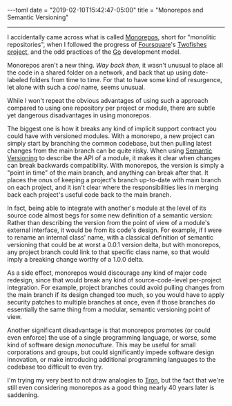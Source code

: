 ---toml
date = "2019-02-10T15:42:47-05:00"
title = "Monorepos and Semantic Versioning"

---

I accidentally came across what is called [Monorepos](https://en.m.wikipedia.org/wiki/Monorepo), short for "monolitic repositories", when I followed the progress of [Foursquare](https://en.wikipedia.org/wiki/Foursquare_City_Guide)'s [Twofishes project](https://github.com/foursquare/twofishes), and the odd practices of the [Go](https://en.wikipedia.org/wiki/Go_%28programming_language%29) development model.

Monorepos aren't a new thing. *Way back then*, it wasn't unusual to place all the code in a shared folder on a network, and back that up using date-labeled folders from time to time. For that to have some kind of resurgence, let alone with such a *cool* name, seems unusual.

While I won't repeat the obvious advantages of using such a approach compared to using one repository per project or module, there are subtle yet dangerous disadvantages in using monorepos.

The biggest one is how it breaks any kind of implicit support contract you could have with versioned modules. With a monorepo, a new project can simply start by branching the common codebase, but then pulling latest changes from the main branch can be quite risky. When using [Semantic Versioning](https://semver.org/) to describe the API of a module, it makes it clear when changes can break backwards compatibility. With monorepos, the version is simply a "point in time" of the main branch, and anything can break after that. It places the onus of keeping a project's branch up-to-date with main branch on each project, and it isn't clear where the responsibilities lies in merging back each project's useful code back to the main branch.

In fact, being able to integrate with another's module at the level of its source code almost begs for some new definition of a semantic version: Rather than describing the version from the point of view of a module's external interface, it would be from its code's design. For example, if I were to rename an internal class' name, with a classical definition of semantic versioning that could be at worst a 0.0.1 version delta, but with monorepos, any project branch could link to that specific class name, so that would imply a breaking change worthy of a 1.0.0 delta.

As a side effect, monorepos would discourage any kind of major code redesign, since that would break any kind of source-code-level per-project integration. For example, project branches could avoid pulling changes from the main branch if its design changed too much, so you would have to apply security patches to multiple branches at once, even if those branches do essentially the same thing from a modular, semantic versioning point of view.

Another significant disadvantage is that monorepos promotes (or could even enforce) the use of a single programming language, or worse, some kind of software design *monoculture*. This may be useful for small corporations and groups, but could significantly impede software design innovation, or make introducing additional programming languages to the codebase too difficult to even try.

I'm trying my very best to not draw analogies to [Tron](https://en.wikipedia.org/wiki/Tron), but the fact that we're still even considering monorepos as a good thing nearly 40 years later is saddening.
